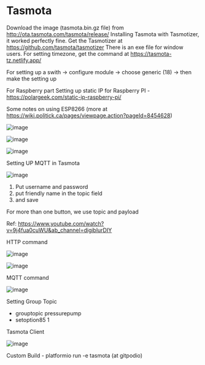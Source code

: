 # Tasmota

Download the image (tasmota.bin.gz file) from http://ota.tasmota.com/tasmota/release/
Installing Tasmota with Tasmotizer, it worked perfectly fine. Get the Tasmotizer at https://github.com/tasmota/tasmotizer
There is an exe file for window users.
For setting timezone, get the command at https://tasmota-tz.netlify.app/

For setting up a swith -> configure module -> choose generic (18) -> then make the setting up

For Raspberry part
Setting up static IP for Raspberry PI - https://polargeek.com/static-ip-raspberry-pi/

Some notes on using ESP8266 (more at https://wiki.politick.ca/pages/viewpage.action?pageId=8454628)

![image](https://user-images.githubusercontent.com/16104631/200354673-5c4d0114-e3ee-41ad-9bbf-06a5f9adaa65.png)

![image](https://user-images.githubusercontent.com/16104631/200355128-d8e0e11d-7e60-405a-823a-c895de02e63e.png)


![image](https://user-images.githubusercontent.com/16104631/212595891-340ca250-fc7a-40d0-92af-64f1599359be.png)


Setting UP MQTT in Tasmota

![image](https://user-images.githubusercontent.com/16104631/213329857-0160d4da-11f7-4918-a354-ab12b696af8c.png)

1. Put username and password
2. put friendly name in the topic field
3. and save

For more than one button, we use topic and payload

Ref: https://www.youtube.com/watch?v=9j4fua0cuWU&ab_channel=digiblurDIY


HTTP command

![image](https://user-images.githubusercontent.com/16104631/218124778-e7933d13-1806-4dd3-aa21-46dab7724699.png)


![image](https://user-images.githubusercontent.com/16104631/218124942-d42926b6-a15c-4916-a4e6-4e59ef273329.png)

MQTT command

![image](https://user-images.githubusercontent.com/16104631/218125085-6450002e-d749-4a8b-9759-a7d37c5b9184.png)


Setting Group Topic
- grouptopic pressurepump
- setoption85 1

Tasmota Client

![image](https://user-images.githubusercontent.com/16104631/218308700-4d1c740b-6ffe-46df-9761-1bf8563f1ad9.png)

Custom Build - platformio run -e tasmota (at gitpodio)
